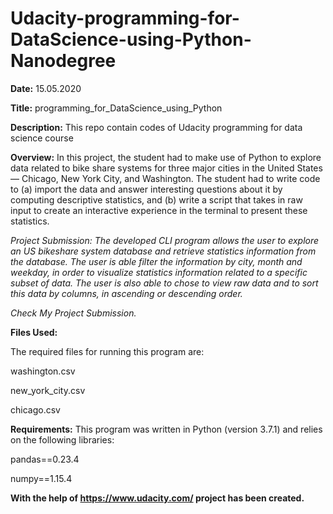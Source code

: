 # Udacity-programming-for-DataScience-using-Python-Nanodegree

**Date:** 15.05.2020 

**Title:** programming_for_DataScience_using_Python

**Description:** This repo contain  codes of Udacity programming for data science course

**Overview:** In this project, the student had to make use of Python to explore data related to bike share systems for three major cities in the United States — Chicago, New York City, and Washington. The student had to write code to (a) import the data and answer interesting questions about it by computing descriptive statistics, and (b) write a script that takes in raw input to create an interactive experience in the terminal to present these statistics.

*Project Submission: The developed CLI program allows the user to explore an US bikeshare system database and retrieve statistics information from the database. The user is able filter the information by city, month and weekday, in order to visualize statistics information related to a specific subset of data. The user is also able to chose to view raw data and to sort this data by columns, in ascending or descending order.*

*Check My Project Submission.*

**Files Used:**

The required files for running this program are:

washington.csv

new_york_city.csv

chicago.csv

**Requirements:** This program was written in Python (version 3.7.1) and relies on the following libraries:

pandas==0.23.4

numpy==1.15.4

**With the help of https://www.udacity.com/ project has been created.**
